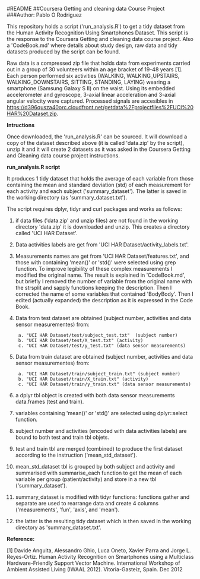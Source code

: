 #README
##Coursera Getting and cleaning data Course Project
###Author: Pablo O Rodriguez



This repository holds a script ('run_analysis.R') to get a tidy dataset from the Human Activity Recognition Using Smartphones Dataset. This script is the response to the Coursera Getting and cleaning data course project. Also a 'CodeBook.md' where details about study design, raw data and tidy datasets produced by the script can be found.

Raw data is a compressed zip file that holds data from experiments carried out in a group of 30 volunteers within an age bracket of 19-48 years [1]. Each person performed six activities (WALKING, WALKING_UPSTAIRS, WALKING_DOWNSTAIRS, SITTING, STANDING, LAYING) wearing a smartphone (Samsung Galaxy S II) on the waist. Using its embedded accelerometer and gyroscope, 3-axial linear acceleration and 3-axial angular velocity were captured. Processed signals are accesibles in https://d396qusza40orc.cloudfront.net/getdata%2Fprojectfiles%2FUCI%20HAR%20Dataset.zip.


**Intructions**

Once downloaded, the 'run_analysis.R' can be sourced. It will download a copy of the dataset described above (it is called 'data.zip' by the script), unzip it and it will create 2 datasets as it was asked in the Coursera Getting and Cleaning data course project instructions.

 

**run_analysis.R script** 

It produces 1 tidy dataset that holds the average of each variable from those containing the mean and standard deviation (std) of each measurement for each activity and each subject  ('summary_dataset'). The latter is saved in the working directory (as 'summary_dataset.txt'). 

The script requires dplyr, tidyr and curl packages and works as follows:

1) if data files ('data.zip' and unzip files) are not found in the working directory 'data.zip' it is downloaded and unzip. This creates a directory called 'UCI HAR Dataset'.

2) Data activities labels are get from 'UCI HAR Dataset/activity_labels.txt'.

3) Measurements names are get from 'UCI HAR Dataset/features.txt', and those with containing 'mean()' or 'std()' were selected using grep function. To improve legibility of these complex measurements I modified the original name. The result is explained in 'CodeBook.md', but briefly I removed the number of variable from the original name with the strsplit and sapply functions keeping the description. Then I corrected the name of some variables that contained 'BodyBody'. Then I edited (actually expanded) the description as it is expressed in the Code Book.

4) Data from test dataset are obtained (subject number, activities and data sensor measurementes) from: 
        
        a. "UCI HAR Dataset/test/subject_test.txt"  (subject number)                       
        b. "UCI HAR Dataset/test/X_test.txt" (activity)                              
        c. "UCI HAR Dataset/test/y_test.txt" (data sensor measurements) 

5) Data from train dataset are obtained (subject number, activities and data sensor measurementes) from: 
        
        a. "UCI HAR Dataset/train/subject_train.txt" (subject number)                      
        b. "UCI HAR Dataset/train/X_train.txt" (activity)                            
        c. "UCI HAR Dataset/train/y_train.txt" (data sensor measurements)

6) a dplyr tbl object is created with both data sensor measurements data.frames (test and train).

7) variables containing 'mean()' or 'std()' are selected using dplyr::select function.

8) subject number and activities (encoded with data activities labels) are bound to both test and train tbl objets.

9) test and train tbl are merged (combined) to produce the first dataset according to the instruction ('mean_std_dataset').

10) mean_std_dataset tbl is grouped by both subject and activity and summarised with summarise_each function to get the mean of each variable per group (patient/activity) and store in a new tbl ('summary_dataset').

11) summary_dataset is modified with tidyr functions: functions gather and separate are used to rearrange data and create 4 columns ('measurements', 'fun', 'axis', and 'mean').

12) the latter is the resulting tidy dataset which is then saved in the working directory as 'summary_dataset.txt'.




**Reference:**

[1] Davide Anguita, Alessandro Ghio, Luca Oneto, Xavier Parra and Jorge L. Reyes-Ortiz. Human Activity Recognition on Smartphones using a Multiclass Hardware-Friendly Support Vector Machine. International Workshop of Ambient Assisted Living (IWAAL 2012). Vitoria-Gasteiz, Spain. Dec 2012